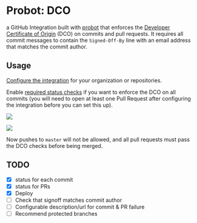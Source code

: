 # Probot: DCO

a GitHub Integration built with [probot](https://github.com/probot/probot) that enforces the [Developer Certificate of Origin](https://developercertificate.org/) (DCO) on commits and pull requests. It requires all commit messages to contain the `Signed-Off-By` line with an email address that matches the commit author.

## Usage

[Configure the integration](https://github.com/integration/dco) for your organization or repositories.

Enable [required status checks](https://help.github.com/articles/about-required-status-checks/) if you want to enforce the DCO on all commits (you will need to open at least one Pull Request after configuring the integration before you can set this up).

![](https://cloud.githubusercontent.com/assets/173/24323001/7013b7c0-113c-11e7-8ef6-8f6cb7539f33.png)

![](https://cloud.githubusercontent.com/assets/173/24323183/3281121e-1140-11e7-91fe-b2d9452dd3ba.png)

Now pushes to `master` will not be allowed, and all pull requests must pass the DCO checks before being merged.

## TODO

- [x] status for each commit
- [x] status for PRs
- [x] Deploy
- [ ] Check that signoff matches commit author
- [ ] Configurable description/url for commit & PR failure
- [ ] Recommend protected branches
